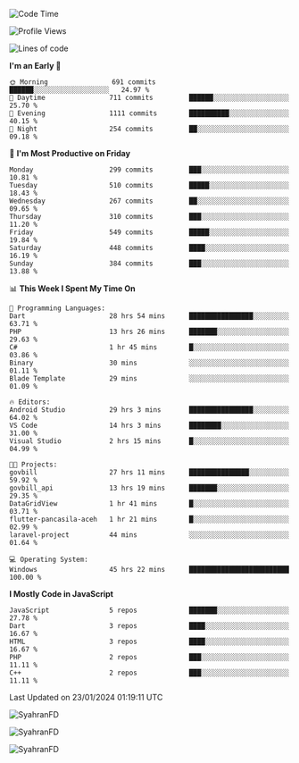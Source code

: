 <!--START_SECTION:waka-->
![Code Time](http://img.shields.io/badge/Code%20Time-171%20hrs%2054%20mins-blue)

![Profile Views](http://img.shields.io/badge/Profile%20Views-0-blue)

![Lines of code](https://img.shields.io/badge/From%20Hello%20World%20I%27ve%20Written-787.2%20thousand%20lines%20of%20code-blue)

**I'm an Early 🐤** 

```text
🌞 Morning                691 commits         ██████░░░░░░░░░░░░░░░░░░░   24.97 % 
🌆 Daytime                711 commits         ██████░░░░░░░░░░░░░░░░░░░   25.70 % 
🌃 Evening                1111 commits        ██████████░░░░░░░░░░░░░░░   40.15 % 
🌙 Night                  254 commits         ██░░░░░░░░░░░░░░░░░░░░░░░   09.18 % 
```
📅 **I'm Most Productive on Friday** 

```text
Monday                   299 commits         ███░░░░░░░░░░░░░░░░░░░░░░   10.81 % 
Tuesday                  510 commits         █████░░░░░░░░░░░░░░░░░░░░   18.43 % 
Wednesday                267 commits         ██░░░░░░░░░░░░░░░░░░░░░░░   09.65 % 
Thursday                 310 commits         ███░░░░░░░░░░░░░░░░░░░░░░   11.20 % 
Friday                   549 commits         █████░░░░░░░░░░░░░░░░░░░░   19.84 % 
Saturday                 448 commits         ████░░░░░░░░░░░░░░░░░░░░░   16.19 % 
Sunday                   384 commits         ███░░░░░░░░░░░░░░░░░░░░░░   13.88 % 
```


📊 **This Week I Spent My Time On** 

```text
💬 Programming Languages: 
Dart                     28 hrs 54 mins      ████████████████░░░░░░░░░   63.71 % 
PHP                      13 hrs 26 mins      ███████░░░░░░░░░░░░░░░░░░   29.63 % 
C#                       1 hr 45 mins        █░░░░░░░░░░░░░░░░░░░░░░░░   03.86 % 
Binary                   30 mins             ░░░░░░░░░░░░░░░░░░░░░░░░░   01.11 % 
Blade Template           29 mins             ░░░░░░░░░░░░░░░░░░░░░░░░░   01.09 % 

🔥 Editors: 
Android Studio           29 hrs 3 mins       ████████████████░░░░░░░░░   64.02 % 
VS Code                  14 hrs 3 mins       ████████░░░░░░░░░░░░░░░░░   31.00 % 
Visual Studio            2 hrs 15 mins       █░░░░░░░░░░░░░░░░░░░░░░░░   04.99 % 

🐱‍💻 Projects: 
govbill                  27 hrs 11 mins      ███████████████░░░░░░░░░░   59.92 % 
govbill_api              13 hrs 19 mins      ███████░░░░░░░░░░░░░░░░░░   29.35 % 
DataGridView             1 hr 41 mins        █░░░░░░░░░░░░░░░░░░░░░░░░   03.71 % 
flutter-pancasila-aceh   1 hr 21 mins        █░░░░░░░░░░░░░░░░░░░░░░░░   02.99 % 
laravel-project          44 mins             ░░░░░░░░░░░░░░░░░░░░░░░░░   01.64 % 

💻 Operating System: 
Windows                  45 hrs 22 mins      █████████████████████████   100.00 % 
```

**I Mostly Code in JavaScript** 

```text
JavaScript               5 repos             ███████░░░░░░░░░░░░░░░░░░   27.78 % 
Dart                     3 repos             ████░░░░░░░░░░░░░░░░░░░░░   16.67 % 
HTML                     3 repos             ████░░░░░░░░░░░░░░░░░░░░░   16.67 % 
PHP                      2 repos             ███░░░░░░░░░░░░░░░░░░░░░░   11.11 % 
C++                      2 repos             ███░░░░░░░░░░░░░░░░░░░░░░   11.11 % 
```




 Last Updated on 23/01/2024 01:19:11 UTC
<!--END_SECTION:waka-->

<p align="left">
  <img src="https://github-readme-stats.vercel.app/api/top-langs?username=SyahranFD&layout=donut&hide=C%2B%2B,CMake,css&show_icons=true&locale=en&&theme=blueberry" alt="SyahranFD" />
</p>

<p align="left">
  <img src="https://github-readme-stats.vercel.app/api?username=SyahranFD&show_icons=true&locale=en&theme=blueberry" alt="SyahranFD" />
</p>

<p align="left">
  <img src="https://streak-stats.demolab.com/?user=SyahranFD&theme=blueberry" alt="SyahranFD"/>
</p>
